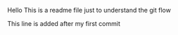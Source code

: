 Hello This is a readme file just to understand the git flow

This line is added after my first commit
